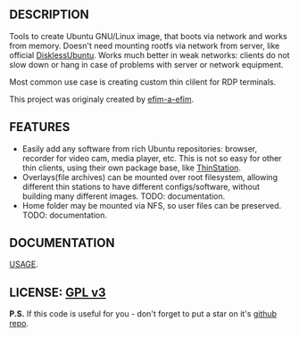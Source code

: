 ## DESCRIPTION
Tools to create Ubuntu GNU/Linux image, that boots via network and works from memory. Doesn't need mounting rootfs via network from server, like official [DisklessUbuntu](https://help.ubuntu.com/community/DisklessUbuntuHowto). Works much better in weak networks: clients do not slow down or hang in case of problems with server or network equipment.

Most common use case is creating custom thin clilent for RDP terminals.

This project was originaly created by [efim-a-efim](https://github.com/efim-a-efim).

## FEATURES
 * Easily add any software from rich Ubuntu repositories: browser, recorder for video cam, media player, etc. This is not so easy for other thin clients, using their own package base, like [ThinStation](http://sourceforge.net/apps/mediawiki/thinstation/index.php?title=Main_Page).
 * Overlays(file archives) can be mounted over root filesystem, allowing different thin stations to have different configs/software, without building many different images. TODO: documentation.
 * Home folder may be mounted via NFS, so user files can be preserved. TODO: documentation.

## DOCUMENTATION

[USAGE](https://github.com/selivan/thinclient/blob/master/USAGE.md).

## LICENSE: [GPL v3](https://github.com/selivan/thinclient/blob/master/LICENSE)

**P.S.** If this code is useful for you - don't forget to put a star on it's [github repo](https://github.com/selivan/thinclient).
